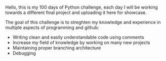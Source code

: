 Hello, this is my 100 days of Python challenge, each day I will be working towards a different final project and uploading it here for showcase.

The goal of this challenge is to streghten my knowledge and experience in multiple aspects of programming and github:

- Writing clean and easily understandable code using comments
- Increase my field of knowledge by working on many new projects
- Maintaining proper branching architecture
- Debugging
